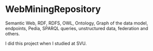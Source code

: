 # WebMiningRepository
Semantic Web, RDF, RDFS, OWL, Ontology, Graph of the data model, endpoints, Pedia, SPARQL queries, unstructured data, federation and others.

I did this project when I studied at SVU.
